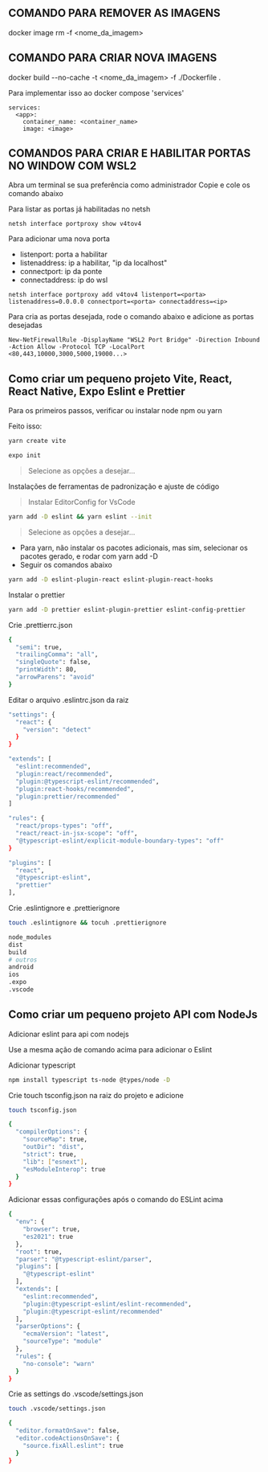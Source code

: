 ## COMANDO PARA REMOVER AS IMAGENS ##
docker image rm -f <nome_da_imagem>

## COMANDO PARA CRIAR NOVA IMAGENS ##
docker build --no-cache -t <nome_da_imagem> -f ./Dockerfile .

Para implementar isso ao docker compose 'services'

```
services:
  <app>:
    container_name: <container_name>
    image: <image>
```

## COMANDOS PARA CRIAR E HABILITAR PORTAS NO WINDOW COM WSL2 ##

Abra um terminal se sua preferência como administrador
Copie e cole os comando abaixo

Para listar as portas já habilitadas no netsh

```
netsh interface portproxy show v4tov4
```

Para adicionar uma nova porta

* listenport: porta a habilitar
* listenaddress: ip a habilitar, "ip da localhost"
* connectport: ip da ponte
* connectaddress: ip do wsl

```
netsh interface portproxy add v4tov4 listenport=<porta> listenaddress=0.0.0.0 connectport=<porta> connectaddress=<ip>
```

Para cria as portas desejada, rode o comando abaixo e adicione as portas desejadas

```
New-NetFirewallRule -DisplayName "WSL2 Port Bridge" -Direction Inbound -Action Allow -Protocol TCP -LocalPort <80,443,10000,3000,5000,19000...>
```



## Como criar um pequeno projeto Vite, React, React Native, Expo Eslint e Prettier

Para os primeiros passos, verificar ou instalar node npm ou yarn

Feito isso:

```bash
yarn create vite
```

```bash
expo init
```

> Selecione as opções a desejar...

Instalações de ferramentas de padronização e ajuste de código

> Instalar EditorConfig for VsCode

```bash
yarn add -D eslint && yarn eslint --init
``` 

> Selecione as opções a desejar...

- Para yarn, não instalar os pacotes adicionais, mas sim, selecionar os pacotes gerado, e rodar com yarn add -D 
- Seguir os comandos abaixo


```bash
yarn add -D eslint-plugin-react eslint-plugin-react-hooks
``` 

Instalar o prettier

```bash
yarn add -D prettier eslint-plugin-prettier eslint-config-prettier
``` 

Crie .prettierrc.json

```bash
{
  "semi": true,
  "trailingComma": "all",
  "singleQuote": false,
  "printWidth": 80,
  "arrowParens": "avoid"
}
```

Editar o arquivo .eslintrc.json da raiz

```bash
"settings": {
  "react": {
    "version": "detect"
  }
}
```

```bash
"extends": [
  "eslint:recommended",
  "plugin:react/recommended",
  "plugin:@typescript-eslint/recommended",
  "plugin:react-hooks/recommended",
  "plugin:prettier/recommended"
]
```

```bash
"rules": {
  "react/props-types": "off",
  "react/react-in-jsx-scope": "off",
  "@typescript-eslint/explicit-module-boundary-types": "off"
}
```

```bash
"plugins": [
  "react",
  "@typescript-eslint",
  "prettier"
],
```

Crie .eslintignore e .prettierignore

```bash
touch .eslintignore && tocuh .prettierignore
```

```bash
node_modules
dist
build
# outros
android
ios
.expo
.vscode
```

## Como criar um pequeno projeto API com NodeJs

Adicionar eslint para api com nodejs 

Use a mesma ação de comando acima para adicionar o Eslint

Adicionar typescript

```bash
npm install typescript ts-node @types/node -D
```

Crie touch tsconfig.json na raiz do projeto e adicione

```bash
touch tsconfig.json
```

```bash
{
  "compilerOptions": {
    "sourceMap": true,
    "outDir": "dist",
    "strict": true,
    "lib": ["esnext"],
    "esModuleInterop": true
  }
}
```

Adicionar essas configurações após o comando do ESLint acima

```bash
{
  "env": {
    "browser": true,
    "es2021": true
  },
  "root": true,
  "parser": "@typescript-eslint/parser",
  "plugins": [
    "@typescript-eslint"
  ],
  "extends": [
    "eslint:recommended",
    "plugin:@typescript-eslint/eslint-recommended",
    "plugin:@typescript-eslint/recommended"
  ],
  "parserOptions": {
    "ecmaVersion": "latest",
    "sourceType": "module"
  },
  "rules": {
    "no-console": "warn"
  }
}

```

Crie as settings do .vscode/settings.json

```bash
touch .vscode/settings.json
```

```bash
{
  "editor.formatOnSave": false,
  "editor.codeActionsOnSave": {
    "source.fixAll.eslint": true 
  }
}
```
